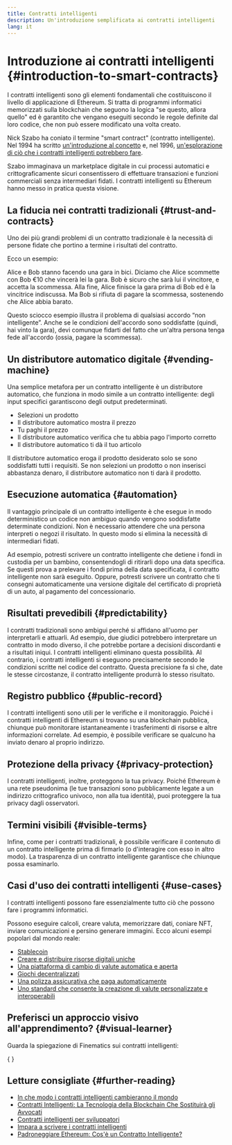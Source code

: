 ```yaml
---
title: Contratti intelligenti
description: Un'introduzione semplificata ai contratti intelligenti
lang: it
---
```


# Introduzione ai contratti intelligenti \{#introduction-to-smart-contracts}

I contratti intelligenti sono gli elementi fondamentali che costituiscono il livello di applicazione di Ethereum. Si tratta di programmi informatici memorizzati sulla blockchain che seguono la logica "se questo, allora quello" ed è garantito che vengano eseguiti secondo le regole definite dal loro codice, che non può essere modificato una volta creato.

Nick Szabo ha coniato il termine "smart contract" (contratto intelligente). Nel 1994 ha scritto [un'introduzione al concetto](https://www.fon.hum.uva.nl/rob/Courses/InformationInSpeech/CDROM/Literature/LOTwinterschool2006/szabo.best.vwh.net/smart.contracts.html) e, nel 1996, [un'esplorazione di ciò che i contratti intelligenti potrebbero fare](https://www.fon.hum.uva.nl/rob/Courses/InformationInSpeech/CDROM/Literature/LOTwinterschool2006/szabo.best.vwh.net/smart_contracts_2.html).

Szabo immaginava un marketplace digitale in cui processi automatici e crittograficamente sicuri consentissero di effettuare transazioni e funzioni commerciali senza intermediari fidati. I contratti intelligenti su Ethereum hanno messo in pratica questa visione.

## La fiducia nei contratti tradizionali \{#trust-and-contracts}

Uno dei più grandi problemi di un contratto tradizionale è la necessità di persone fidate che portino a termine i risultati del contratto.

Ecco un esempio:

Alice e Bob stanno facendo una gara in bici. Diciamo che Alice scommette con Bob €10 che vincerà lei la gara. Bob è sicuro che sarà lui il vincitore, e accetta la scommessa. Alla fine, Alice finisce la gara prima di Bob ed è la vincitrice indiscussa. Ma Bob si rifiuta di pagare la scommessa, sostenendo che Alice abbia barato.

Questo sciocco esempio illustra il problema di qualsiasi accordo “non intelligente”. Anche se le condizioni dell'accordo sono soddisfatte (quindi, hai vinto la gara), devi comunque fidarti del fatto che un'altra persona tenga fede all'accordo (ossia, pagare la scommessa).

## Un distributore automatico digitale \{#vending-machine}

Una semplice metafora per un contratto intelligente è un distributore automatico, che funziona in modo simile a un contratto intelligente: degli input specifici garantiscono degli output predeterminati.

- Selezioni un prodotto
- Il distributore automatico mostra il prezzo
- Tu paghi il prezzo
- Il distributore automatico verifica che tu abbia pago l'importo corretto
- Il distributore automatico ti dà il tuo articolo

Il distributore automatico eroga il prodotto desiderato solo se sono soddisfatti tutti i requisiti. Se non selezioni un prodotto o non inserisci abbastanza denaro, il distributore automatico non ti darà il prodotto.

## Esecuzione automatica \{#automation}

Il vantaggio principale di un contratto intelligente è che esegue in modo deterministico un codice non ambiguo quando vengono soddisfatte determinate condizioni. Non è necessario attendere che una persona interpreti o negozi il risultato. In questo modo si elimina la necessità di intermediari fidati.

Ad esempio, potresti scrivere un contratto intelligente che detiene i fondi in custodia per un bambino, consentendogli di ritirarli dopo una data specifica. Se questi prova a prelevare i fondi prima della data specificata, il contratto intelligente non sarà eseguito. Oppure, potresti scrivere un contratto che ti consegni automaticamente una versione digitale del certificato di proprietà di un auto, al pagamento del concessionario.

## Risultati prevedibili \{#predictability}

I contratti tradizionali sono ambigui perché si affidano all'uomo per interpretarli e attuarli. Ad esempio, due giudici potrebbero interpretare un contratto in modo diverso, il che potrebbe portare a decisioni discordanti e a risultati iniqui. I contratti intelligenti eliminano questa possibilità. Al contrario, i contratti intelligenti si eseguono precisamente secondo le condizioni scritte nel codice del contratto. Questa precisione fa sì che, date le stesse circostanze, il contratto intelligente produrrà lo stesso risultato.

## Registro pubblico \{#public-record}

I contratti intelligenti sono utili per le verifiche e il monitoraggio. Poiché i contratti intelligenti di Ethereum si trovano su una blockchain pubblica, chiunque può monitorare istantaneamente i trasferimenti di risorse e altre informazioni correlate. Ad esempio, è possibile verificare se qualcuno ha inviato denaro al proprio indirizzo.

## Protezione della privacy \{#privacy-protection}

I contratti intelligenti, inoltre, proteggono la tua privacy. Poiché Ethereum è una rete pseudonima (le tue transazioni sono pubblicamente legate a un indirizzo crittografico univoco, non alla tua identità), puoi proteggere la tua privacy dagli osservatori.

## Termini visibili \{#visible-terms}

Infine, come per i contratti tradizionali, è possibile verificare il contenuto di un contratto intelligente prima di firmarlo (o d'interagire con esso in altro modo). La trasparenza di un contratto intelligente garantisce che chiunque possa esaminarlo.

## Casi d'uso dei contratti intelligenti \{#use-cases}

I contratti intelligenti possono fare essenzialmente tutto ciò che possono fare i programmi informatici.

Possono eseguire calcoli, creare valuta, memorizzare dati, coniare NFT, inviare comunicazioni e persino generare immagini. Ecco alcuni esempi popolari dal mondo reale:

- [Stablecoin](/stablecoins/)
- [Creare e distribuire risorse digitali uniche](/nft/)
- [Una piattaforma di cambio di valute automatica e aperta](/get-eth/#dex)
- [Giochi decentralizzati](/dapps/?category=gaming)
- [Una polizza assicurativa che paga automaticamente](https://etherisc.com/)
- [Uno standard che consente la creazione di valute personalizzate e interoperabili](/developers/docs/standards/tokens/)

## Preferisci un approccio visivo all'apprendimento? \{#visual-learner}

Guarda la spiegazione di Finematics sui contratti intelligenti:

{
<YouTube id="pWGLtjG-F5c" />
}

## Letture consigliate \{#further-reading}

- [In che modo i contratti intelligenti cambieranno il mondo](https://www.youtube.com/watch?v=pA6CGuXEKtQ)
- [Contratti Intelligenti: La Tecnologia della Blockchain Che Sostituirà gli Avvocati](https://blockgeeks.com/guides/smart-contracts/)
- [Contratti intelligenti per sviluppatori](/developers/docs/smart-contracts/)
- [Impara a scrivere i contratti intelligenti](/developers/learning-tools/)
- [Padroneggiare Ethereum: Cos'è un Contratto Intelligente?](https://github.com/ethereumbook/ethereumbook/blob/develop/07smart-contracts-solidity.asciidoc#what-is-a-smart-contract)
